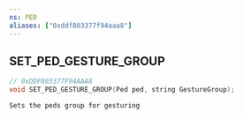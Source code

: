```yaml
---
ns: PED
aliases: ["0xddf803377f94aaa8"]
---
```

## SET_PED_GESTURE_GROUP

```c
// 0xDDF803377F94AAA8
void SET_PED_GESTURE_GROUP(Ped ped, string GestureGroup);
```

```
Sets the peds group for gesturing
```
